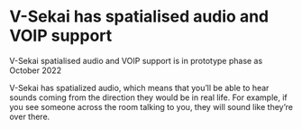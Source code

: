 # V-Sekai has spatialised audio and VOIP support

V-Sekai spatialised audio and VOIP support is in prototype phase as October 2022

V-Sekai has spatialized audio, which means that you’ll be able to hear sounds coming from the direction they would be in real life. For example, if you see someone across the room talking to you, they will sound like they’re over there.
